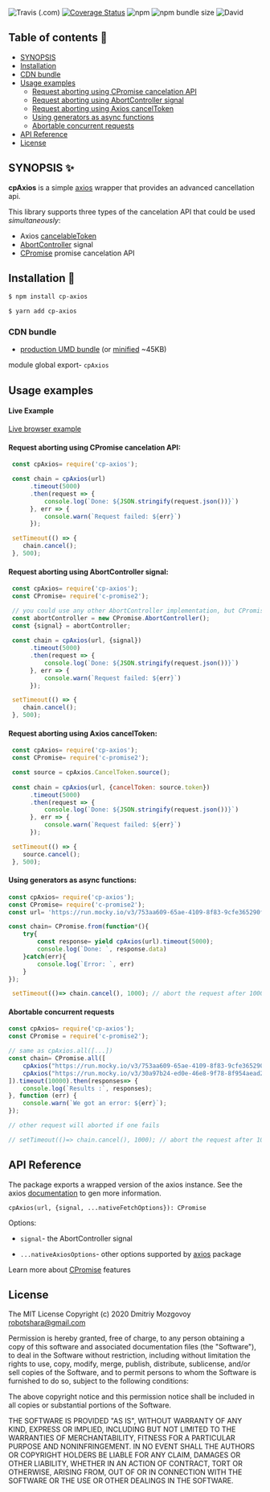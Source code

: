![Travis (.com)](https://img.shields.io/travis/com/DigitalBrainJS/cp-axios)
[![Coverage Status](https://coveralls.io/repos/github/DigitalBrainJS/cp-axios/badge.svg?branch=master)](https://coveralls.io/github/DigitalBrainJS/cp-axios?branch=master)
![npm](https://img.shields.io/npm/dm/cp-axios)
![npm bundle size](https://img.shields.io/bundlephobia/minzip/cp-axios)
![David](https://img.shields.io/david/DigitalBrainJS/cp-axios)

## Table of contents :page_with_curl:
- [SYNOPSIS](#synopsis-sparkles)
- [Installation](#installation-hammer)
- [CDN bundle](#cdn-bundle)
- [Usage examples](#usage-examples)
    - [Request aborting using CPromise cancelation API](#request-aborting-using-cpromise-cancelation-api)
    - [Request aborting using AbortController signal](#request-aborting-using-abortcontroller-signal)
    - [Request aborting using Axios cancelToken](#request-aborting-using-axios-canceltoken)
    - [Using generators as async functions](#using-generators-as-async-functions)
    - [Abortable concurrent requests](#abortable-concurrent-requests)
- [API Reference](#api-reference)    
- [License](#license)    


## SYNOPSIS :sparkles:

**cpAxios** is a simple [axios](https://www.npmjs.com/package/axios) wrapper that provides an advanced cancellation api.

This library supports three types of the cancelation API that could be used *simultaneously*:
- Axios [cancelableToken](https://github.com/axios/axios#cancellation)
- [AbortController](https://developer.mozilla.org/en-US/docs/Web/API/AbortController) signal
- [CPromise](https://www.npmjs.com/package/c-promise2) promise cancelation API 

## Installation :hammer:

```bash
$ npm install cp-axios
```

```bash
$ yarn add cp-axios
```

### CDN bundle

- [production UMD bundle](https://unpkg.com/cp-axios) (or [minified](https://unpkg.com/cp-axios/dist/cp-axios.umd.min.js) ~45KB)

module global export- `cpAxios`

## Usage examples

#### Live Example

[Live browser example](https://codesandbox.io/s/mutable-breeze-wdyp)

#### Request aborting using CPromise cancelation API:
````javascript
 const cpAxios= require('cp-axios');

 const chain = cpAxios(url)
      .timeout(5000)
      .then(request => {
          console.log(`Done: ${JSON.stringify(request.json())}`)
      }, err => {
          console.warn(`Request failed: ${err}`)
      });

 setTimeout(() => {
    chain.cancel();
 }, 500);
````

#### Request aborting using AbortController signal:
````javascript
 const cpAxios= require('cp-axios');
 const CPromise= require('c-promise2');

 // you could use any other AbortController implementation, but CPromise already provides it
 const abortController = new CPromise.AbortController();
 const {signal} = abortController;
 
 const chain = cpAxios(url, {signal})
      .timeout(5000)
      .then(request => {
          console.log(`Done: ${JSON.stringify(request.json())}`)
      }, err => {
          console.warn(`Request failed: ${err}`)
      });

 setTimeout(() => {
    chain.cancel();
 }, 500);
````

#### Request aborting using Axios cancelToken:
````javascript
 const cpAxios= require('cp-axios');
 const CPromise= require('c-promise2');

 const source = cpAxios.CancelToken.source();
 
 const chain = cpAxios(url, {cancelToken: source.token})
      .timeout(5000)
      .then(request => {
          console.log(`Done: ${JSON.stringify(request.json())}`)
      }, err => {
          console.warn(`Request failed: ${err}`)
      });

 setTimeout(() => {
    source.cancel();
 }, 500);
````

#### Using generators as async functions:

````javascript
const cpAxios= require('cp-axios');
const CPromise= require('c-promise2');
const url= 'https://run.mocky.io/v3/753aa609-65ae-4109-8f83-9cfe365290f0?mocky-delay=5s';

const chain= CPromise.from(function*(){
    try{
        const response= yield cpAxios(url).timeout(5000);
        console.log(`Done: `, response.data)
    }catch(err){
        console.log(`Error: `, err)
    }   
});

 setTimeout(()=> chain.cancel(), 1000); // abort the request after 1000ms 
````

#### Abortable concurrent requests

````javascript
const cpAxios= require('cp-axios');
const CPromise = require('c-promise2');

// same as cpAxios.all([...])
const chain= CPromise.all([
    cpAxios("https://run.mocky.io/v3/753aa609-65ae-4109-8f83-9cfe365290f0?mocky-delay=3s"),
    cpAxios("https://run.mocky.io/v3/30a97b24-ed0e-46e8-9f78-8f954aead2f8?mocky-delay=5s")
]).timeout(10000).then(responses=> {
    console.log(`Results :`, responses);
}, function (err) {
    console.warn(`We got an error: ${err}`);
});

// other request will aborted if one fails

// setTimeout(()=> chain.cancel(), 1000); // abort the request after 1000ms 
````

## API Reference

The package exports a wrapped version of the axios instance. 
See the axios [documentation](https://www.npmjs.com/package/axios#axios) to gen more information.

`cpAxios(url, {signal, ...nativeFetchOptions}): CPromise`

Options:

- `signal`- the AbortController signal

- `...nativeAxiosOptions`- other options supported by [axios](https://www.npmjs.com/package/axios) package

Learn more about [CPromise](https://www.npmjs.com/package/c-promise2) features 
## License

The MIT License Copyright (c) 2020 Dmitriy Mozgovoy robotshara@gmail.com

Permission is hereby granted, free of charge, to any person obtaining a copy of this software and associated documentation files (the "Software"), to deal in the Software without restriction, including without limitation the rights to use, copy, modify, merge, publish, distribute, sublicense, and/or sell copies of the Software, and to permit persons to whom the Software is furnished to do so, subject to the following conditions:

The above copyright notice and this permission notice shall be included in all copies or substantial portions of the Software.

THE SOFTWARE IS PROVIDED "AS IS", WITHOUT WARRANTY OF ANY KIND, EXPRESS OR IMPLIED,
INCLUDING BUT NOT LIMITED TO THE WARRANTIES OF MERCHANTABILITY, FITNESS FOR A PARTICULAR
PURPOSE AND NONINFRINGEMENT. IN NO EVENT SHALL THE AUTHORS OR COPYRIGHT HOLDERS BE LIABLE FOR ANY CLAIM,
DAMAGES OR OTHER LIABILITY, WHETHER IN AN ACTION OF CONTRACT, TORT OR OTHERWISE, ARISING FROM,
OUT OF OR IN CONNECTION WITH THE SOFTWARE OR THE USE OR OTHER DEALINGS IN THE SOFTWARE.

